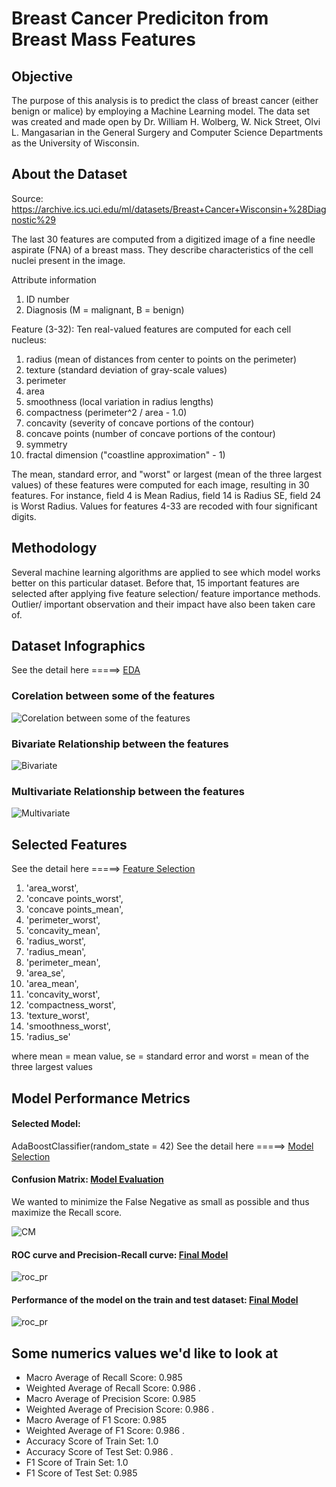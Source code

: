 # Breast Cancer Prediciton from Breast Mass Features

## Objective
The purpose of this analysis is to predict the class of breast cancer (either benign or malice) by employing a Machine Learning model. The data set was created and made open by Dr. William H. Wolberg, W. Nick Street, Olvi L. Mangasarian in the General Surgery and Computer Science Departments as the University of Wisconsin. 

## About the Dataset
Source: https://archive.ics.uci.edu/ml/datasets/Breast+Cancer+Wisconsin+%28Diagnostic%29

The last 30 features are computed from a digitized image of a fine needle aspirate (FNA) of a breast mass. They describe characteristics of the cell nuclei present in the image. 

Attribute information
1. ID number
2. Diagnosis (M = malignant, B = benign)

Feature (3-32): Ten real-valued features are computed for each cell nucleus:

1. radius (mean of distances from center to points on the perimeter)
2. texture (standard deviation of gray-scale values)
3. perimeter
4. area
5. smoothness (local variation in radius lengths)
6. compactness (perimeter^2 / area - 1.0)
7. concavity (severity of concave portions of the contour)
8. concave points (number of concave portions of the contour)
9. symmetry
10. fractal dimension ("coastline approximation" - 1)

The mean, standard error, and "worst" or largest (mean of the three largest values) of these features were computed for each image, resulting in 30 features. For instance, field 4 is Mean Radius, field 14 is Radius SE, field 24 is Worst Radius.
Values for features 4-33 are recoded with four significant digits.

## Methodology
Several machine learning algorithms are applied to see which model works better on this particular dataset. Before that, 15 important features are selected after applying five feature selection/ feature importance methods. Outlier/ important observation and their impact have also been taken care of.

## Dataset Infographics
See the detail here =====> [EDA](https://github.com/SumaiaParveen/Binary-Classifier-Health-Condition/blob/main/Breast%20Cancer%20%20Prediction/Part1_breastcancer_Preprocessin_EDA.ipynb)

### Corelation between some of the features

![Corelation between some of the features](https://github.com/SumaiaParveen/Binary-Classifier-Health-Condition/blob/main/Breast%20Cancer%20%20Prediction/images/corealtion.JPG)

### Bivariate Relationship between the features

![Bivariate](https://github.com/SumaiaParveen/Binary-Classifier-Health-Condition/blob/main/Breast%20Cancer%20%20Prediction/images/bivariate.JPG)

### Multivariate Relationship between the features

![Multivariate](https://github.com/SumaiaParveen/Binary-Classifier-Health-Condition/blob/main/Breast%20Cancer%20%20Prediction/images/multivariate.JPG)

## Selected Features
See the detail here =====> [Feature Selection](https://github.com/SumaiaParveen/Binary-Classifier-Health-Condition/blob/main/Breast%20Cancer%20%20Prediction/Part4_breastcancer_Feature_Selection.ipynb)

1.	'area_worst',
2.  'concave points_worst',
3.  'concave points_mean',
4.  'perimeter_worst',
5.	'concavity_mean',
6.	'radius_worst',
7.	'radius_mean',
8.	'perimeter_mean',
9.	'area_se',
10.	'area_mean',
11.	'concavity_worst',
12.	'compactness_worst',
13.	'texture_worst',
14.	'smoothness_worst',
15.	'radius_se'

where mean = mean value, se = standard error and worst = mean of the three largest values

## Model Performance Metrics

#### Selected Model: 
AdaBoostClassifier(random_state = 42)
See the detail here =====> [Model Selection](https://github.com/SumaiaParveen/Binary-Classifier-Health-Condition/blob/main/Breast%20Cancer%20%20Prediction/Part2_breastcancer_Model_Selection.ipynb)

#### Confusion Matrix: [Model Evaluation](https://github.com/SumaiaParveen/Binary-Classifier-Health-Condition/blob/main/Breast%20Cancer%20%20Prediction/Part6_breastcancer_AdaBoostClassifier-Final.ipynb)

We wanted to minimize the False Negative as small as possible and thus maximize the Recall score.

![CM](https://github.com/SumaiaParveen/Binary-Classifier-Health-Condition/blob/main/Breast%20Cancer%20%20Prediction/images/cm.JPG)

#### ROC curve and Precision-Recall curve: [Final Model](https://github.com/SumaiaParveen/Binary-Classifier-Health-Condition/blob/main/Breast%20Cancer%20%20Prediction/Part6_breastcancer_AdaBoostClassifier-Final.ipynb)

![roc_pr](https://github.com/SumaiaParveen/Binary-Classifier-Health-Condition/blob/main/Breast%20Cancer%20%20Prediction/images/roc_pr.JPG)

#### Performance of the model on the train and test dataset: [Final Model](https://github.com/SumaiaParveen/Binary-Classifier-Health-Condition/blob/main/Breast%20Cancer%20%20Prediction/Part6_breastcancer_AdaBoostClassifier-Final.ipynb)


![roc_pr](https://github.com/SumaiaParveen/Binary-Classifier-Health-Condition/blob/main/Breast%20Cancer%20%20Prediction/images/train_test.JPG)

## Some numerics values we'd like to look at

+ Macro Average of Recall Score: 0.985
+ Weighted Average of Recall Score: 0.986
.
+ Macro Average of Precision Score: 0.985
+ Weighted Average of Precision Score: 0.986
.
+ Macro Average of F1 Score: 0.985
+ Weighted Average of F1 Score: 0.986
.
+ Accuracy Score of Train Set: 1.0
+ Accuracy Score of Test Set: 0.986
.
+ F1 Score of Train Set: 1.0
+ F1 Score of Test Set: 0.985









